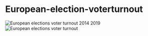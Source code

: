# European-election-voterturnout
![European elections voter turnout 2014 2019](https://user-images.githubusercontent.com/82277577/123029552-5d8cff80-d3f2-11eb-8429-560b4d2738a8.png)
![European elections voter turnout](https://user-images.githubusercontent.com/82277577/123029577-667dd100-d3f2-11eb-8575-6e5554521bb5.png)
